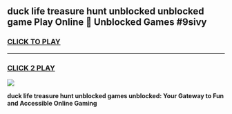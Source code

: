 
## duck life treasure hunt unblocked unblocked game Play Online 👋 Unblocked Games #9sivy
<h3>
<a href="https://premium.freeplayer.one?title=duck_life_treasure_hunt_unblocked&ref=21F">CLICK TO PLAY</a></h3>
<hr>

<h3>
<a href="https://premium.freeplayer.one?title=duck_life_treasure_hunt_unblocked&ref=21F">CLICK 2 PLAY</a>
  
</h3>

<a href="https://premium.freeplayer.one?title=duck_life_treasure_hunt_unblocked&ref=21F/"><img src="https://clearcache.store/games.png"></a>


**duck life treasure hunt unblocked games unblocked: Your Gateway to Fun and Accessible Online Gaming**
